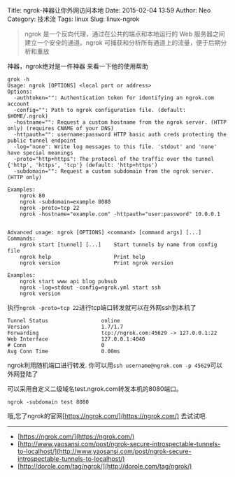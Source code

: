 Title: ngrok-神器让你外网访问本地
Date: 2015-02-04 13:59
Author: Neo
Category: 技术流
Tags: linux
Slug: linux-ngrok

> ngrok 是一个反向代理，通过在公共的端点和本地运行的 Web 服务器之间建立一个安全的通道。ngrok 可捕获和分析所有通道上的流量，便于后期分析和重放

神器，ngrok绝对是一件神器
来看一下他的使用帮助

```
grok -h
Usage: ngrok [OPTIONS] <local port or address>
Options:
  -authtoken="": Authentication token for identifying an ngrok.com account
  -config="": Path to ngrok configuration file. (default: $HOME/.ngrok)
  -hostname="": Request a custom hostname from the ngrok server. (HTTP only) (requires CNAME of your DNS)
  -httpauth="": username:password HTTP basic auth creds protecting the public tunnel endpoint
  -log="none": Write log messages to this file. 'stdout' and 'none' have special meanings
  -proto="http+https": The protocol of the traffic over the tunnel {'http', 'https', 'tcp'} (default: 'http+https')
  -subdomain="": Request a custom subdomain from the ngrok server. (HTTP only)

Examples:
	ngrok 80
	ngrok -subdomain=example 8080
	ngrok -proto=tcp 22
	ngrok -hostname="example.com" -httpauth="user:password" 10.0.0.1


Advanced usage: ngrok [OPTIONS] <command> [command args] [...]
Commands:
	ngrok start [tunnel] [...]    Start tunnels by name from config file
	ngrok help                    Print help
	ngrok version                 Print ngrok version

Examples:
	ngrok start www api blog pubsub
	ngrok -log=stdout -config=ngrok.yml start ssh
	ngrok version
```

执行`ngrok -proto=tcp 22`进行tcp端口转发就可以在外网ssh到本机了
```
Tunnel Status                 online
Version                       1.7/1.7
Forwarding                    tcp://ngrok.com:45629 -> 127.0.0.1:22
Web Interface                 127.0.0.1:4040
# Conn                        0
Avg Conn Time                 0.00ms
```
ngrok利用随机端口进行转发.
你可以用`ssh username@ngrok.com -p 45629`可以外网登陆了

可以采用自定义二级域名test.ngrok.com转发本机的8080端口。
```
ngrok -subdomain test 8080
```
哦,忘了ngrok的官网[https://ngrok.com/](https://ngrok.com/) 去试试吧.

---

- [https://ngrok.com/](https://ngrok.com/)
- [http://www.yaosansi.com/post/ngrok-secure-introspectable-tunnels-to-localhost/](http://www.yaosansi.com/post/ngrok-secure-introspectable-tunnels-to-localhost/)
- [http://dorole.com/tag/ngrok/](http://dorole.com/tag/ngrok/)




